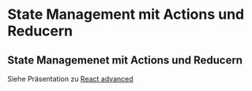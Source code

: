 # State Management mit Actions und Reducern

## State Managemenet mit Actions und Reducern

Siehe Präsentation zu [React advanced](./react-advanced-de.html#/8)
